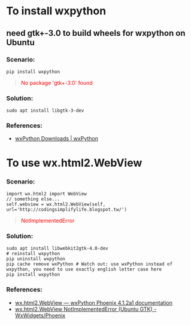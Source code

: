 # To install wxpython
## need gtk+-3.0 to build wheels for wxpython on Ubuntu

### Scenario:
    pip install wxpython

><font color=#ff0000>No package 'gtk+-3.0' found</font>

### Solution:
    sudo apt install libgtk-3-dev

### References:
* [wxPython Downloads | wxPython](https://wxpython.org/pages/downloads/index.html)


# To use wx.html2.WebView
### Scenario:
    import wx.html2 import WebView
    // something else...
    self.webview = wx.html2.WebView(self, url='http://codingsimplifylife.blogspot.tw/')

><font color=#ff0000>NotImplementedError</font>

### Solution:
    sudo apt install libwebkit2gtk-4.0-dev
    # reinstall wxpython
    pip uninstall wxpython
    pip cache remove wxPython # Watch out: use wxPython instead of wxpython, you need to use exactly english letter case here
    pip install wxpython

### References:
* [wx.html2.WebView — wxPython Phoenix 4.1.2a1 documentation](https://wxpython.org/Phoenix/docs/html/wx.html2.WebView.html)
* [wx.html2.WebView NotImplementedError (Ubuntu GTK) - WxWidgets/Phoenix](https://issueexplorer.com/issue/wxWidgets/Phoenix/2028)